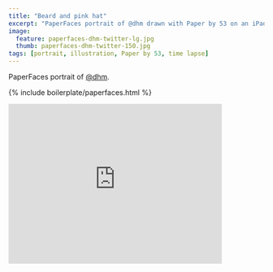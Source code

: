 ```yaml
---
title: "Beard and pink hat"
excerpt: "PaperFaces portrait of @dhm drawn with Paper by 53 on an iPad."
image: 
  feature: paperfaces-dhm-twitter-lg.jpg
  thumb: paperfaces-dhm-twitter-150.jpg
tags: [portrait, illustration, Paper by 53, time lapse]
---
```


PaperFaces portrait of [@dhm](http://twitter.com/dhm).

{% include boilerplate/paperfaces.html %}

<iframe width="420" height="315" src="http://www.youtube.com/embed/8znOwv0XxcI" frameborder="0"> </iframe>
